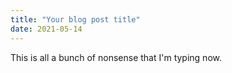 ```yaml
---
title: "Your blog post title"
date: 2021-05-14
---
```


This is all a bunch of nonsense that I'm typing now.

